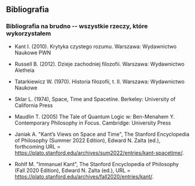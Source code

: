 ## Bibliografia









### Bibliografia na brudno -- wszystkie rzeczy, które wykorzystałem

- Kant I. (2010). Krytyka czystego rozumu. Warszawa: Wydawnictwo Naukowe PWN

- Russell B. (2012). Dzieje zachodniej filozofii. Warszawa: Wydawnictwo Aletheia

- Tatarkiewicz W. (1970). Historia filozofii, t. II. Warszawa: Wydawnictwo 
Naukowe

- Sklar L. (1974), Space, Time and Spacetine. Berkeley: University of California 
Press

- Maudlin T. (2005) The Tale of Quantum Logic w: Ben-Menahem Y. Contemporary 
Philosophy in Focus. Cambridge: University Press

- Janiak A. "Kant’s Views on Space and Time", The Stanford Encyclopedia of 
Philosophy (Summer 2022 Edition), Edward N. Zalta (ed.), forthcoming URL 
= <https://plato.stanford.edu/archives/sum2022/entries/kant-spacetime/>.

- Rohlf M. "Immanuel Kant", The Stanford Encyclopedia of Philosophy (Fall 2020 
Edition), Edward N. Zalta (ed.), URL 
= <https://plato.stanford.edu/archives/fall2020/entries/kant/>.










































































